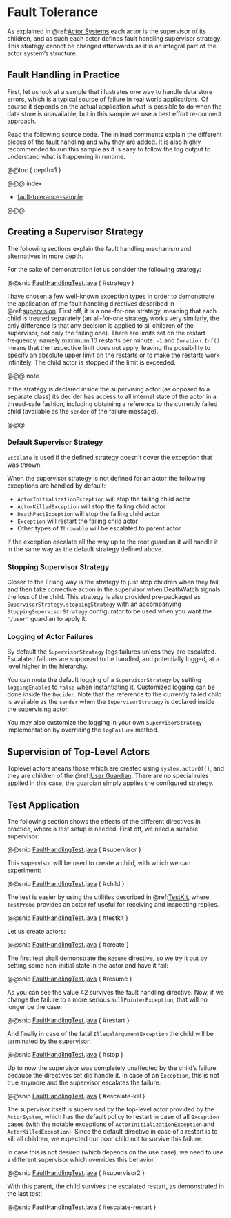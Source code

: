 # Fault Tolerance

As explained in @ref:[Actor Systems](../general/actor-systems.md) each actor is the supervisor of its
children, and as such each actor defines fault handling supervisor strategy.
This strategy cannot be changed afterwards as it is an integral part of the
actor system’s structure.

## Fault Handling in Practice

First, let us look at a sample that illustrates one way to handle data store errors,
which is a typical source of failure in real world applications. Of course it depends
on the actual application what is possible to do when the data store is unavailable,
but in this sample we use a best effort re-connect approach.

Read the following source code. The inlined comments explain the different pieces of
the fault handling and why they are added. It is also highly recommended to run this
sample as it is easy to follow the log output to understand what is happening in runtime.

@@toc { depth=1 }

@@@ index

* [fault-tolerance-sample](fault-tolerance-sample.md)

@@@

## Creating a Supervisor Strategy

The following sections explain the fault handling mechanism and alternatives
in more depth.

For the sake of demonstration let us consider the following strategy:

@@snip [FaultHandlingTest.java]($code$/java/jdocs/actor/FaultHandlingTest.java) { #strategy }

I have chosen a few well-known exception types in order to demonstrate the
application of the fault handling directives described in @ref:[supervision](../general/supervision.md).
First off, it is a one-for-one strategy, meaning that each child is treated
separately (an all-for-one strategy works very similarly, the only difference
is that any decision is applied to all children of the supervisor, not only the
failing one). There are limits set on the restart frequency, namely maximum 10
restarts per minute. `-1` and `Duration.Inf()` means that the respective limit
does not apply, leaving the possibility to specify an absolute upper limit on the
restarts or to make the restarts work infinitely.
The child actor is stopped if the limit is exceeded.

@@@ note

If the strategy is declared inside the supervising actor (as opposed to
a separate class) its decider has access to all internal state of
the actor in a thread-safe fashion, including obtaining a reference to the
currently failed child (available as the `sender` of the failure message).

@@@

### Default Supervisor Strategy

`Escalate` is used if the defined strategy doesn't cover the exception that was thrown.

When the supervisor strategy is not defined for an actor the following
exceptions are handled by default:

 * `ActorInitializationException` will stop the failing child actor
 * `ActorKilledException` will stop the failing child actor
 * `DeathPactException` will stop the failing child actor
 * `Exception` will restart the failing child actor
 * Other types of `Throwable` will be escalated to parent actor

If the exception escalate all the way up to the root guardian it will handle it
in the same way as the default strategy defined above.

### Stopping Supervisor Strategy

Closer to the Erlang way is the strategy to just stop children when they fail
and then take corrective action in the supervisor when DeathWatch signals the
loss of the child. This strategy is also provided pre-packaged as
`SupervisorStrategy.stoppingStrategy` with an accompanying
`StoppingSupervisorStrategy` configurator to be used when you want the
`"/user"` guardian to apply it.

### Logging of Actor Failures

By default the `SupervisorStrategy` logs failures unless they are escalated.
Escalated failures are supposed to be handled, and potentially logged, at a level
higher in the hierarchy.

You can mute the default logging of a `SupervisorStrategy` by setting
`loggingEnabled` to `false` when instantiating it. Customized logging
can be done inside the `Decider`. Note that the reference to the currently
failed child is available as the `sender` when the `SupervisorStrategy` is
declared inside the supervising actor.

You may also customize the logging in your own `SupervisorStrategy` implementation
by overriding the `logFailure` method.

## Supervision of Top-Level Actors

Toplevel actors means those which are created using `system.actorOf()`, and
they are children of the @ref:[User Guardian](../general/supervision.md#user-guardian). There are no
special rules applied in this case, the guardian simply applies the configured
strategy.

## Test Application

The following section shows the effects of the different directives in practice,
where a test setup is needed. First off, we need a suitable supervisor:

@@snip [FaultHandlingTest.java]($code$/java/jdocs/actor/FaultHandlingTest.java) { #supervisor }

This supervisor will be used to create a child, with which we can experiment:

@@snip [FaultHandlingTest.java]($code$/java/jdocs/actor/FaultHandlingTest.java) { #child }

The test is easier by using the utilities described in @ref:[TestKit](testing.md),
where `TestProbe` provides an actor ref useful for receiving and inspecting replies.

@@snip [FaultHandlingTest.java]($code$/java/jdocs/actor/FaultHandlingTest.java) { #testkit }

Let us create actors:

@@snip [FaultHandlingTest.java]($code$/java/jdocs/actor/FaultHandlingTest.java) { #create }

The first test shall demonstrate the `Resume` directive, so we try it out by
setting some non-initial state in the actor and have it fail:

@@snip [FaultHandlingTest.java]($code$/java/jdocs/actor/FaultHandlingTest.java) { #resume }

As you can see the value 42 survives the fault handling directive. Now, if we
change the failure to a more serious `NullPointerException`, that will no
longer be the case:

@@snip [FaultHandlingTest.java]($code$/java/jdocs/actor/FaultHandlingTest.java) { #restart }

And finally in case of the fatal `IllegalArgumentException` the child will be
terminated by the supervisor:

@@snip [FaultHandlingTest.java]($code$/java/jdocs/actor/FaultHandlingTest.java) { #stop }

Up to now the supervisor was completely unaffected by the child’s failure,
because the directives set did handle it. In case of an `Exception`, this is not
true anymore and the supervisor escalates the failure.

@@snip [FaultHandlingTest.java]($code$/java/jdocs/actor/FaultHandlingTest.java) { #escalate-kill }

The supervisor itself is supervised by the top-level actor provided by the
`ActorSystem`, which has the default policy to restart in case of all
`Exception` cases (with the notable exceptions of
`ActorInitializationException` and `ActorKilledException`). Since the
default directive in case of a restart is to kill all children, we expected our poor
child not to survive this failure.

In case this is not desired (which depends on the use case), we need to use a
different supervisor which overrides this behavior.

@@snip [FaultHandlingTest.java]($code$/java/jdocs/actor/FaultHandlingTest.java) { #supervisor2 }

With this parent, the child survives the escalated restart, as demonstrated in
the last test:

@@snip [FaultHandlingTest.java]($code$/java/jdocs/actor/FaultHandlingTest.java) { #escalate-restart }
